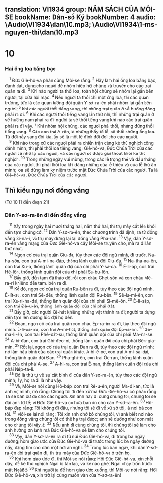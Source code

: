 translation: VI1934
group: NĂM SÁCH CỦA MÔI-SE
bookName: Dân-số Ký 
bookNumber: 4
audio: \Audio\VI1934\dan\10.mp3; \Audio\VI1934\1-ms-nguyen-thi\dan\10.mp3
-------

<div class="title"><h1>10</h1><h3>Hai ống loa bằng bạc</h3></div>
<span class="verse dan_10_1"> <sup>1</sup> Đức Giê-hô-va phán cùng Môi-se rằng: </span>
<span class="verse dan_10_2"><sup>2</sup> Hãy làm hai ống loa bằng bạc, đánh dát, dùng cho ngươi để nhóm hiệp hội chúng và truyền cho các trại quân ra đi. </span>
<span class="verse dan_10_3"><sup>3</sup> Khi nào người ta thổi loa, toàn hội chúng sẽ nhóm lại gần bên ngươi, tại cửa hội mạc. </span>
<span class="verse dan_10_4"><sup>4</sup> Nếu người ta thổi chỉ một ống loa, thì các quan trưởng, tức là các quan tướng đội quân Y-sơ-ra-ên phải nhóm lại gần bên ngươi; </span>
<span class="verse dan_10_5"><sup>5</sup> khi các ngươi thổi tiếng vang, thì những trại quân ở về hướng đông phải ra đi. </span>
<span class="verse dan_10_6"><sup>6</sup> Khi các ngươi thổi tiếng vang lần thứ nhì, thì những trại quân ở về hướng nam phải ra đi; người ta sẽ thổi tiếng vang khi nào các trại quân phải ra đi vậy. </span>
<span class="verse dan_10_7"><sup>7</sup> Khi nhóm hội chúng, các ngươi phải thổi, nhưng đừng thổi tiếng vang. </span>
<span class="verse dan_10_8"><sup>8</sup> Các con trai A-rôn, là những thầy tế lễ, sẽ thổi những ống loa. Từ đời nầy sang đời kia, ấy sẽ là một lệ định đời đời cho các ngươi. <br/></span>
<span class="verse dan_10_9"> <sup>9</sup> Khi nào trong xứ các ngươi phải ra chiến trận cùng kẻ thù nghịch xông đánh mình, thì phải thổi loa tiếng vang; Giê-hô-va, Đức Chúa Trời của các ngươi sẽ nhớ lại các ngươi, và các ngươi sẽ được giải thoát khỏi kẻ thù nghịch. </span>
<span class="verse dan_10_10"><sup>10</sup> Trong những ngày vui mừng, trong các lễ trọng thể và đầu tháng của các ngươi, thì phải thổi loa khi dâng những của lễ thiêu và của lễ thù ân mình; loa sẽ dùng làm kỷ niệm trước mặt Đức Chúa Trời của các ngươi. Ta là Giê-hô-va, Đức Chúa Trời của các ngươi. <br/></span>
<div class="title"><h2>Thì kiều ngụ nơi đồng vắng</h2><p>(Từ 10:11 đến đoạn 21)</p><h3>Dân Y-sơ-ra-ên đi đến đồng vắng</h3></div>
<span class="verse dan_10_11"> <sup>11</sup> Xảy trong ngày hai mươi tháng hai, năm thứ hai, thì trụ mây cất lên khỏi đền tạm chứng cớ. </span>
<span class="verse dan_10_12"><sup>12</sup> Dân Y-sơ-ra-ên, theo chương trình đã định, ra từ đồng vắng Si-na-i, và trụ mây dừng lại tại đồng vắng Pha-ran. </span>
<span class="verse dan_10_13"><sup>13</sup> Vậy, dân Y-sơ-ra-ên vâng mạng của Đức Giê-hô-va cậy Môi-se truyền cho, mà ra đi lần thứ nhứt. <br/></span>
<span class="verse dan_10_14"> <sup>14</sup> Ngọn cờ của trại quân Giu-đa, tùy theo các đội ngũ mình, đi trước. Na-ha-sôn, con trai A-mi-na-đáp, thống lãnh quân đội Giu-đa. </span>
<span class="verse dan_10_15"><sup>15</sup> Na-tha-na-ên, con trai Xu-a, thống lãnh quân đội của chi phái Y-sa-ca. </span>
<span class="verse dan_10_16"><sup>16</sup> Ê-li-áp, con trai Hê-lôn, thống lãnh quân đội của chi phái Sa-bu-lôn. <br/></span>
<span class="verse dan_10_17"> <sup>17</sup> Bấy giờ, đền tạm đã tháo dỡ, rồi con cháu Ghẹt-sôn và con cháu Mê-ra-ri khiêng đền tạm, bèn ra đi. <br/></span>
<span class="verse dan_10_18"> <sup>18</sup> Kế đó, ngọn cờ của trại quân Ru-bên ra đi, tùy theo các đội ngũ mình. Ê-lít-su, con trai Sê-đêu, thống lãnh quân đội Ru-bên. </span>
<span class="verse dan_10_19"><sup>19</sup> Sê-lu-mi-ên, con trai Xu-ri-ha-đai, thống lãnh quân đội của chi phái Si-mê-ôn. </span>
<span class="verse dan_10_20"><sup>20</sup> Ê-li-sáp, con trai Đê-u-ên, thống lãnh quân đội của chi phái Gát. <br/></span>
<span class="verse dan_10_21"> <sup>21</sup> Bấy giờ, các người Kê-hát khiêng những vật thánh ra đi; người ta dựng đền tạm lên đương lúc đợi họ đến. <br/></span>
<span class="verse dan_10_22"> <sup>22</sup> Đoạn, ngọn cờ của trại quân con cháu Ép-ra-im ra đi, tùy theo đội ngũ mình. Ê-li-sa-ma, con trai A-mi-hút, thống lãnh quân đội Ép-ra-im. </span>
<span class="verse dan_10_23"><sup>23</sup> Ga-ma-li-ên, con trai Phê-đát-su, thống lãnh quân đội của chi phái Ma-na-se. </span>
<span class="verse dan_10_24"><sup>24</sup> A-bi-đan, con trai Ghi-đeo-ni, thống lãnh quân đội của chi phái Bên-gia-min. </span>
<span class="verse dan_10_25"><sup>25</sup> Rốt lại, ngọn cờ của trại quân Đan ra đi, tùy theo các đội ngũ mình; nó làm hậu binh của các trại quân khác. A-hi-ê-xe, con trai A-mi-sa-đai, thống lãnh quân đội Đan. </span>
<span class="verse dan_10_26"><sup>26</sup> Pha-ghi-ên, con trai Óc-ran, thống lãnh quân đội của chi phái A-se. </span>
<span class="verse dan_10_27"><sup>27</sup> A-hi-ra, con trai Ê-nan, thống lãnh quân đội của chi phái Nép-ta-li. <br/></span>
<span class="verse dan_10_28"> <sup>28</sup> Đó là thứ tự về sự cất binh đi của dân Y-sơ-ra-ên, tùy theo các đội ngũ mình; ấy, họ ra đi là như vậy. <br/></span>
<span class="verse dan_10_29"> <sup>29</sup> Vả, Môi-se nói cùng Hô-báp, con trai Rê-u-ên, người Ma-đi-an, tức là anh vợ mình, mà rằng: Chúng tôi đi đến xứ mà Đức Giê-hô-va có phán rằng: Ta sẽ ban xứ đó cho các ngươi. Xin anh hãy đi cùng chúng tôi, chúng tôi sẽ đãi anh tử tế; vì Đức Giê-hô-va có hứa ban ơn cho dân Y-sơ-ra-ên. </span>
<span class="verse dan_10_30"><sup>30</sup> Hô-báp đáp rằng: Tôi không đi đâu, nhưng tôi sẽ đi về xứ sở tôi, là nơi bà con tôi. </span>
<span class="verse dan_10_31"><sup>31</sup> Môi-se lại nói rằng: Tôi xin anh chớ bỏ chúng tôi, vì anh biết nơi nào trong đồng vắng chúng tôi có thể hạ trại được; anh sẽ dường như con mắt cho chúng tôi vậy.<a data-toggle="tooltip" data-placement="bottom" title="Nghĩa là làm người dẫn dắt đường đi">⚓</a></span>
<span class="verse dan_10_32"><sup>32</sup> Nếu anh đi cùng chúng tôi, thì chúng tôi sẽ làm cho anh hưởng ơn lành mà Đức Giê-hô-va sẽ làm cho chúng tôi. <br/></span>
<span class="verse dan_10_33"> <sup>33</sup> Vậy, dân Y-sơ-ra-ên ra đi từ núi Đức Giê-hô-va, đi trong ba ngày đường; hòm giao ước của Đức Giê-hô-va đi trước trong lúc ba ngày đường nầy, đặng tìm cho dân một nơi an nghỉ. </span>
<span class="verse dan_10_34"><sup>34</sup> Trong lúc ban ngày, khi dân Y-sơ-ra-ên dời trại quân đi, thì trụ mây của Đức Giê-hô-va ở trên họ. <br/></span>
<span class="verse dan_10_35"> <sup>35</sup> Khi hòm giao ước đi, thì Môi-se nói rằng: Hỡi Đức Giê-hô-va, xin chỗi dậy, để kẻ thù nghịch Ngài bị tản lạc, và kẻ nào ghét Ngài chạy trốn trước mặt Ngài!<a data-toggle="tooltip" data-placement="bottom" title="Thi 68:1">⚓</a></span>
<span class="verse dan_10_36"><sup>36</sup> Khi người ta để hòm giao ước xuống, thì Môi-se nói rằng: Hỡi Đức Giê-hô-va, xin trở lại cùng muôn vàn của Y-sơ-ra-ên! <br/></span>
